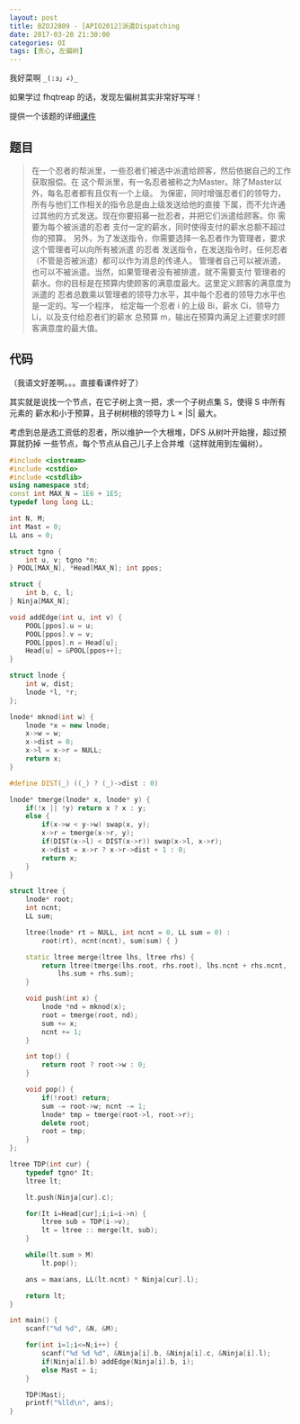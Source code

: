 ```yaml
---
layout: post
title: BZOJ2809 - [APIO2012]派遣Dispatching
date: 2017-03-20 21:30:00
categories: OI
tags: [贪心, 左偏树]
---
```


我好菜啊 `_(:з」∠)_`

如果学过 fhqtreap 的话，发现左偏树其实非常好写咩！

提供一个该题的详细[课件](http://dwz.cn/5zIY87)

## 题目
> 在一个忍者的帮派里，一些忍者们被选中派遣给顾客，然后依据自己的工作获取报偿。在 这个帮派里，有一名忍者被称之为Master。除了Master以外，每名忍者都有且仅有一个上级。 为保密，同时增强忍者们的领导力，所有与他们工作相关的指令总是由上级发送给他的直接 下属，而不允许通过其他的方式发送。现在你要招募一批忍者，并把它们派遣给顾客。你 需要为每个被派遣的忍者 支付一定的薪水，同时使得支付的薪水总额不超过你的预算。 另外，为了发送指令，你需要选择一名忍者作为管理者，要求这个管理者可以向所有被派遣 的忍者 发送指令，在发送指令时，任何忍者（不管是否被派遣）都可以作为消息的传递人。 管理者自己可以被派遣，也可以不被派遣。当然，如果管理者没有被排遣，就不需要支付 管理者的薪水。你的目标是在预算内使顾客的满意度最大。这里定义顾客的满意度为派遣的 忍者总数乘以管理者的领导力水平，其中每个忍者的领导力水平也是一定的。写一个程序， 给定每一个忍者 i 的上级 Bi，薪水 Ci，领导力 Li，以及支付给忍者们的薪水 总预算 m，输出在预算内满足上述要求时顾客满意度的最大值。

## 代码
（我语文好差啊。。。直接看课件好了）

其实就是说找一个节点，在它子树上贪一把，求一个子树点集 S，使得 S 中所有元素的
薪水和小于预算，且子树树根的领导力 L × |S| 最大。

考虑到总是选工资低的忍者，所以维护一个大根堆，DFS 从树叶开始搜，超过预算就扔掉
一些节点，每个节点从自己儿子上合并堆（这样就用到左偏树）。

```cpp
#include <iostream>
#include <cstdio>
#include <cstdlib>
using namespace std;
const int MAX_N = 1E6 + 1E5;
typedef long long LL;

int N, M;
int Mast = 0;
LL ans = 0;

struct tgno {
    int u, v; tgno *n;
} POOL[MAX_N], *Head[MAX_N]; int ppos;

struct {
    int b, c, l;
} Ninja[MAX_N];

void addEdge(int u, int v) {
    POOL[ppos].u = u;
    POOL[ppos].v = v;
    POOL[ppos].n = Head[u];
    Head[u] = &POOL[ppos++];
}

struct lnode {
    int w, dist;
    lnode *l, *r;
};

lnode* mknod(int w) {
    lnode *x = new lnode;
    x->w = w;
    x->dist = 0;
    x->l = x->r = NULL;
    return x;
}

#define DIST(_) ((_) ? (_)->dist : 0)

lnode* tmerge(lnode* x, lnode* y) {
    if(!x || !y) return x ? x : y;
    else {
        if(x->w < y->w) swap(x, y);
        x->r = tmerge(x->r, y);
        if(DIST(x->l) < DIST(x->r)) swap(x->l, x->r);
        x->dist = x->r ? x->r->dist + 1 : 0;
        return x;
    }
}

struct ltree {
    lnode* root;
    int ncnt;
    LL sum;

    ltree(lnode* rt = NULL, int ncnt = 0, LL sum = 0) :
        root(rt), ncnt(ncnt), sum(sum) { }

    static ltree merge(ltree lhs, ltree rhs) {
        return ltree(tmerge(lhs.root, rhs.root), lhs.ncnt + rhs.ncnt,
            lhs.sum + rhs.sum);
    }

    void push(int x) {
        lnode *nd = mknod(x);
        root = tmerge(root, nd);
        sum += x;
        ncnt += 1;
    }

    int top() {
        return root ? root->w : 0;
    }

    void pop() {
        if(!root) return;
        sum -= root->w; ncnt -= 1;
        lnode* tmp = tmerge(root->l, root->r);
        delete root;
        root = tmp;
    }
};

ltree TDP(int cur) {
    typedef tgno* It;
    ltree lt;

    lt.push(Ninja[cur].c);

    for(It i=Head[cur];i;i=i->n) {
        ltree sub = TDP(i->v);
        lt = ltree :: merge(lt, sub);
    }

    while(lt.sum > M)
        lt.pop();

    ans = max(ans, LL(lt.ncnt) * Ninja[cur].l);

    return lt;
}

int main() {
    scanf("%d %d", &N, &M);

    for(int i=1;i<=N;i++) {
        scanf("%d %d %d", &Ninja[i].b, &Ninja[i].c, &Ninja[i].l);
        if(Ninja[i].b) addEdge(Ninja[i].b, i);
        else Mast = i;
    }

    TDP(Mast);
    printf("%lld\n", ans);
}
```

